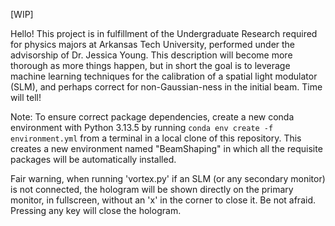 [WIP]

Hello! This project is in fulfillment of the Undergraduate Research required for physics majors at Arkansas Tech University, performed under the advisorship of Dr. Jessica Young. This description will become more thorough as more things happen, but in short the goal is to leverage machine learning techniques for the calibration of a spatial light modulator (SLM), and perhaps correct for non-Gaussian-ness in the initial beam. Time will tell!

Note: To ensure correct package dependencies, create a new conda environment with Python 3.13.5 by running ``conda env create -f environment.yml`` from a terminal in a local clone of this repository. This creates a new environment named "BeamShaping" in which all the requisite packages will be automatically installed.

Fair warning, when running 'vortex.py' if an SLM (or any secondary monitor) is not connected, the hologram will be shown directly on the primary monitor, in fullscreen, without an 'x' in the corner to close it. Be not afraid. Pressing any key will close the hologram.
